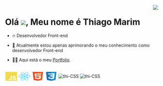 <img align="right" height="590em" src="https://raw.githubusercontent.com/gist/thiagomarim/f943f06d78ce1568cbe67756fafc4087/raw/ef9f336635c12ba827307b4449b79b969fc370be/githubcard.svg"/>
<h1 align="left">Olá <img src="https://raw.githubusercontent.com/kaueMarques/kaueMarques/master/hi.gif" height="30px">, Meu nome é Thiago Marim</h1>


- 🔥 Desenvolvedor Front-end

- 🔭 Atualmente estou apenas aprimorando o meu conhecimento como desenvolvedor Front-end

- 👨‍💻 Aqui está o meu [Portfolio](https://thiagomarim.github.io/projeto-portfolio/).

<div style="display: inline_block"><br>
  <img align="center" alt="thi-Js" height="30" width="40" src="https://raw.githubusercontent.com/devicons/devicon/master/icons/javascript/javascript-plain.svg">
  <img align="center" alt="thi-React" height="30" width="40" src="https://raw.githubusercontent.com/devicons/devicon/master/icons/react/react-original.svg">
  <img align="center" alt="thi-HTML" height="30" width="40" src="https://raw.githubusercontent.com/devicons/devicon/master/icons/html5/html5-original.svg">
  <img align="center" alt="thi-CSS" height="30" width="40" src="https://raw.githubusercontent.com/devicons/devicon/master/icons/css3/css3-original.svg">
  <img align="center" alt="thi-CSS" height="30" width="40" src="https://cdn.jsdelivr.net/gh/devicons/devicon/icons/photoshop/photoshop-line.svg" />
  <img align="center" alt="thi-CSS" height="30" width="40" <img src="https://cdn.jsdelivr.net/gh/devicons/devicon/icons/illustrator/illustrator-line.svg" />
</div>
